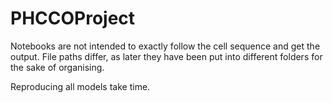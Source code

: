 # PHCCOProject
Notebooks are not intended to exactly follow the cell sequence and get the output. File paths differ, as later they have been put into different folders for the sake of organising.

Reproducing all models take time.